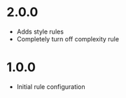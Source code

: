 # 2.0.0

- Adds style rules
- Completely turn off complexity rule

# 1.0.0

- Initial rule configuration
